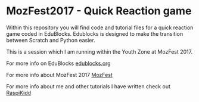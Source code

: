 # MozFest2017 - Quick Reaction game

Within this repository you will find code and tutorial files for a quick reaction game coded in EduBlocks. Edublocks is designed to make the transition between Scratch and Python easier. 

This is a session which I am running within the Youth Zone at MozFest 2017.

For more info on EduBlocks [edublocks.org](http://edublocks.org/)

For more info about MozFest 2017 [MozFest](https://mozillafestival.org/)

For more info about me and other tutorials I have written check out [RaspiKidd](www.raspikidd.com)
